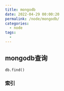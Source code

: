```yaml
---
title: mongodb
date: 2022-04-29 00:00:20
permalink: /node/mongodb/
categories:
  - node
tags:
  - 
---
```


## mongodb查询

`db.find()`   

### 索引